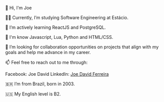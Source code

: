 👋 Hi, I'm Joe

👨‍🎓 Currently, I’m studying Software Engineering at Estácio.

🌱 I’m actively learning ReactJS and PostgreSQL.

👾 I'm know Javascript, Lua, Python and HTML/CSS. 

💞️ I’m looking for collaboration opportunities on projects that align with my goals and help me advance in my career.

📫 Feel free to reach out to me through:

Facebook: Joe David
LinkedIn: [Joe David Ferreira](https://www.linkedin.com/in/joe-david-ferreira-296854220/)

🇧🇷 I’m from Brazil, born in 2003.

🇺🇸 My English level is B2.
